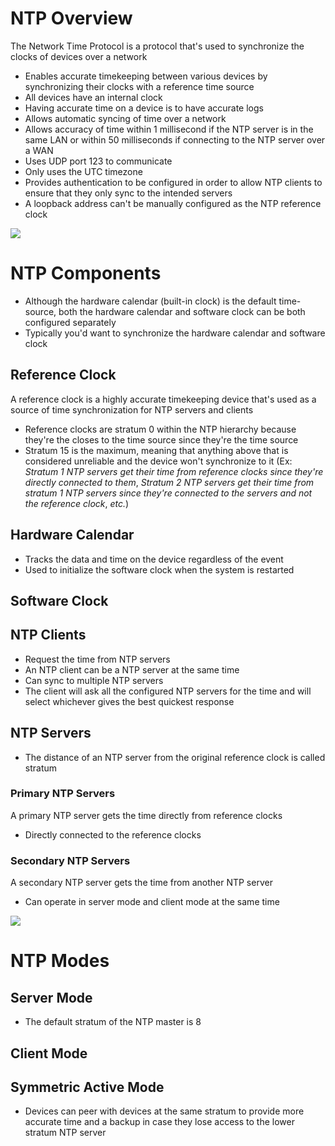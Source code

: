 # NTP Overview

The Network Time Protocol is a protocol that's used to synchronize the clocks of devices over a network

* Enables accurate timekeeping between various devices by synchronizing their clocks with a reference time source
* All devices have an internal clock
* Having accurate time on a device is to have accurate logs
* Allows automatic syncing of time over a network
* Allows accuracy of time within 1 millisecond if the NTP server is in the same LAN or within 50 milliseconds if connecting to the NTP server over a WAN
* Uses UDP port 123 to communicate
* Only uses the UTC timezone
* Provides authentication to be configured in order to allow NTP clients to ensure that they only sync to the intended servers
* A loopback address can't be manually configured as the NTP reference clock

![](https://github.com/JonmarCorpuz/SecondBrain/blob/main/Assets/Whitespace.png)

# NTP Components

* Although the hardware calendar (built-in clock) is the default time-source, both the hardware calendar and software clock can be both configured separately
* Typically you'd want to synchronize the hardware calendar and software clock

## Reference Clock

A reference clock is a highly accurate timekeeping device that's used as a source of time synchronization for NTP servers and clients

* Reference clocks are stratum 0 within the NTP hierarchy because they're the closes to the time source since they're the time source
* Stratum 15 is the maximum, meaning that anything above that is considered unreliable and the device won't synchronize to it (Ex: *Stratum 1 NTP servers get their time from reference clocks since they're directly connected to them*, *Stratum 2 NTP servers get their time from stratum 1 NTP servers since they're connected to the servers and not the reference clock*, *etc.*)

## Hardware Calendar

* Tracks the data and time on the device regardless of the event
* Used to initialize the software clock when the system is restarted

## Software Clock

## NTP Clients

* Request the time from NTP servers
* An NTP client can be a NTP server at the same time
* Can sync to multiple NTP servers
* The client will ask all the configured NTP servers for the time and will select whichever gives the best quickest response

## NTP Servers

* The distance of an NTP server from the original reference clock is called stratum

### Primary NTP Servers

A primary NTP server gets the time directly from reference clocks 

* Directly connected to the reference clocks

### Secondary NTP Servers

A secondary NTP server gets the time from another NTP server

* Can operate in server mode and client mode at the same time

![](https://github.com/JonmarCorpuz/SecondBrain/blob/main/Assets/Whitespace.png)

# NTP Modes

## Server Mode

* The default stratum of the NTP master is 8

## Client Mode

## Symmetric Active Mode

* Devices can peer with devices at the same stratum to provide more accurate time and a backup in case they lose access to the lower stratum NTP server
